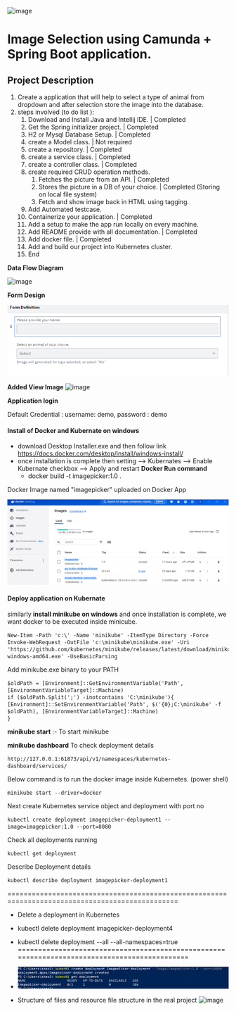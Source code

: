    ![image](https://github.com/shasibhusanJena/ImagePicker/assets/23555157/60aff1e9-851e-417e-8d65-4744fa53dcd4)


# Image Selection using Camunda + Spring Boot application.

## Project Description
1. Create a application that will help to select a type of animal from dropdown and after selection store the image into the database.
2. steps involved (to do list ):
   1. Download and Install Java and Intellij IDE. | Completed
   2. Get the Spring initializer project. | Completed 
   3. H2 or Mysql Database Setup. | Completed 
   4. create a Model class. | Not required 
   5. create a repository. | Completed 
   6. create a service class. | Completed 
   7. create a controller class. | Completed 
   8. create required CRUD operation methods. 
      1. Fetches the picture from an API. | Completed
      2. Stores the picture in a DB of your choice. | Completed (Storing on local file system)
      3. Fetch and show image back in HTML using tagging.
   9. Add Automated testcase.
   10. Containerize your application. | Completed
   11. Add a setup to make the app run locally on every machine.
   12. Add README provide with all documentation. | Completed 
   13. Add docker file. | Completed
   14. Add and build our project into Kubernetes cluster.
   15. End

**Data Flow Diagram**

![image](https://github.com/shasibhusanJena/ImagePicker/assets/23555157/59c278f3-a964-40e3-be45-c43b8d8773b6)

**Form Design**

![img.png](img.png)

**Added View Image**
![image](https://github.com/shasibhusanJena/ImagePicker/assets/23555157/540269ab-3338-4653-a23e-1b78b185d1de)

**Application login**

Default Credential : username: demo, password : demo

#### Install of Docker and Kubernate on windows
- download Desktop Installer.exe and then follow link
  https://docs.docker.com/desktop/install/windows-install/
- once installation is complete then setting --> Kubernates --> Enable Kubernate checkbox --> Apply and restart
**Docker Run command** 
   - docker build -t imagepicker:1.0 .

Docker Image named "imagepicker" uploaded on Docker App 

![img_3.png](img_3.png)

#### **Deploy application on Kubernate**
similarly **install minikube on windows** and once installation is complete, we want docker to be executed inside minicube.

    New-Item -Path 'c:\' -Name 'minikube' -ItemType Directory -Force
    Invoke-WebRequest -OutFile 'c:\minikube\minikube.exe' -Uri 'https://github.com/kubernetes/minikube/releases/latest/download/minikube-windows-amd64.exe' -UseBasicParsing

Add minikube.exe binary to your PATH

    $oldPath = [Environment]::GetEnvironmentVariable('Path', [EnvironmentVariableTarget]::Machine)
    if ($oldPath.Split(';') -inotcontains 'C:\minikube'){
    [Environment]::SetEnvironmentVariable('Path', $('{0};C:\minikube' -f $oldPath), [EnvironmentVariableTarget]::Machine)
    }

**minikube start** :- To start minikube

**minikube dashboard** To check deployment details

    http://127.0.0.1:61873/api/v1/namespaces/kubernetes-dashboard/services/

Below command is to run the docker image inside Kubernetes. (power shell)
 
    minikube start --driver=docker
  
Next create Kubernetes service object and deployment with port no 
     
    kubectl create deployment imagepicker-deployment1 --image=imagepicker:1.0 --port=8080
Check all deployments running

    kubectl get deployment
Describe Deployment details

    kubectl describe deployment imagepicker-deployment1


================================================================================================

- Delete a deployment in Kubernetes
- kubectl delete deployment imagepicker-deployment4
- kubectl delete deployment --all --all-namespaces=true
=============================================================================================

- ![img_1.png](img_1.png)



- Structure of files and resource file structure in the real project
![image](https://github.com/shasibhusanJena/ImagePicker/assets/23555157/e66fd048-302d-47ff-8de7-833b94615306)



